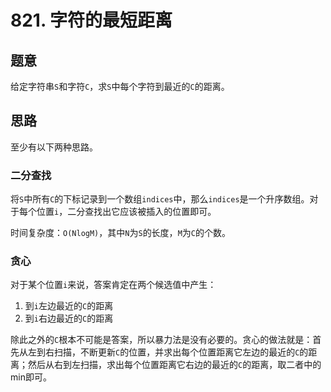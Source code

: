 # 821. 字符的最短距离

## 题意

给定字符串`S`和字符`C`，求`S`中每个字符到最近的`C`的距离。

## 思路

至少有以下两种思路。

### 二分查找

将`S`中所有`C`的下标记录到一个数组`indices`中，那么`indices`是一个升序数组。对于每个位置`i`，二分查找出它应该被插入的位置即可。

时间复杂度：`O(NlogM)`，其中`N`为`S`的长度，`M`为`C`的个数。

### 贪心

对于某个位置`i`来说，答案肯定在两个候选值中产生：

1. 到`i`左边最近的`C`的距离
1. 到`i`右边最近的`C`的距离

除此之外的`C`根本不可能是答案，所以暴力法是没有必要的。贪心的做法就是：首先从左到右扫描，不断更新`C`的位置，并求出每个位置距离它左边的最近的`C`的距离；然后从右到左扫描，求出每个位置距离它右边的最近的`C`的距离，取二者中的min即可。

